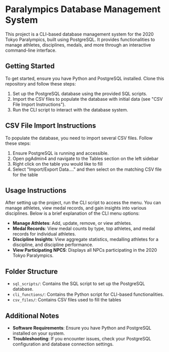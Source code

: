 # Paralympics Database Management System

This project is a CLI-based database management system for the 2020 Tokyo Paralympics, built using PostgreSQL. It provides functionalities to manage athletes, disciplines, medals, and more through an interactive command-line interface.

## Getting Started

To get started, ensure you have Python and PostgreSQL installed. Clone this repository and follow these steps:

1. Set up the PostgreSQL database using the provided SQL scripts.
2. Import the CSV files to populate the database with initial data (see "CSV File Import Instructions").
3. Run the CLI script to interact with the database system.

## CSV File Import Instructions

To populate the database, you need to import several CSV files. Follow these steps:

1. Ensure PostgreSQL is running and accessible.
2. Open pgAdmin4 and navigate to the Tables section on the left sidebar
3. Right click on the table you would like to fill
4. Select "Import/Export Data...." and then select on the matching CSV file for the table

## Usage Instructions

After setting up the project, run the CLI script to access the menu. You can manage athletes, view medal records, and gain insights into various disciplines. Below is a brief explanation of the CLI menu options:

- **Manage Athletes**: Add, update, remove, or view athletes.
- **Medal Records**: View medal counts by type, top athletes, and medal records for individual athletes.
- **Discipline Insights**: View aggregate statistics, medalling athletes for a discipline, and discipline performance.
- **View Participating NPCS**: Displays all NPCs participating in the 2020 Tokyo Paralympics.

## Folder Structure

- `sql_scripts/`: Contains the SQL script to set up the PostgreSQL database.
- `cli_functions/`: Contains the Python script for CLI-based functionalities.
- `csv_files/`: Contains CSV files used to fill the tables

## Additional Notes

- **Software Requirements**: Ensure you have Python and PostgreSQL installed on your system.
- **Troubleshooting**: If you encounter issues, check your PostgreSQL configuration and database connection settings.
